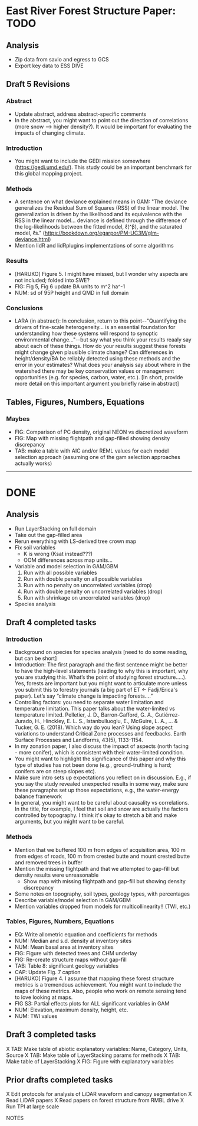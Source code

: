 # East River Forest Structure Paper: TODO

## Analysis
- Zip data from savio and egress to GCS
- Export key data to ESS DIVE

## Draft 5 Revisions

### Abstract
- Update abstract, address abstract-specific comments
- In the abstract, you might want to point out the direction of correlations (more snow --> higher density?). It would be important for evaluating the impacts of changing climate. 

### Introduction
- You might want to include the GEDI mission somewhere (https://gedi.umd.edu/). This study could be an important benchmark for this global mapping project. 
	
### Methods
- A sentence on what deviance explained means in GAM:
	"The deviance generalizes the Residual Sum of Squares (RSS) of the linear model. The generalization is driven by the likelihood and its equivalence with the RSS in the linear model... deviance is defined through the difference of the log-likelihoods between the fitted model, ℓ(^β), and the saturated model, ℓs." (https://bookdown.org/egarpor/PM-UC3M/glm-deviance.html)
- Mention lidR and lidRplugins implementations of some algorithms

### Results
- [HARUKO] Figure 5. I might have missed, but I wonder why aspects are not included; folded into SWE? 
- FIG: Fig 5, Fig 6 update BA units to m^2 ha^-1
- NUM: sd of 95P height and QMD in full domain

### Conclusions
- LARA (in abstract): In conclusion, return to this point--"Quantifying the drivers of fine-scale heterogeneity... is an essential foundation for understanding how these systems will respond to synoptic environmental change..."--but say what you think your results reaaly say about each of these things. How do your results suggest these forests might change given plausible climate change? Can differences in height/density/BA be reliably detected using these methods and the error in your estimates? What does your analysis say about where in the watershed there may be key conservation values or management opportunities (e.g. for species, carbon, water, etc.). [In short, provide more detail on this important argument you briefly raise in abstract]

## Tables, Figures, Numbers, Equations


### Maybes
- FIG: Comparison of PC density, original NEON vs discretized waveform
- FIG: Map with missing flightpath and gap-filled showing density discrepancy
- TAB: make a table with AIC and/or REML values for each model selection approach (assuming one of the gam selection approaches actually works)

---

# DONE

## Analysis
- Run LayerStacking on full domain
- Take out the gap-filled area
- Rerun everything with LS-derived tree crown map
- Fix soil variables
	- K is wrong (Ksat instead???)
	- OOM differences across map units... 
- Variable and model selection in GAM/GBM
	1. Run with all possible variables
	2. Run with double penalty on all possible variables
	3. Run with no penalty on uncorrelated variables (drop)
	4. Run with double penalty on uncorrelated variables (drop)
	5. Run with shrinkage on uncorrelated variables (drop)
- Species analysis

## Draft 4 completed tasks

### Introduction
- Background on species for species analysis [need to do some reading, but can be short]
- Introduction: The first paragraph and the first sentence might be better to have the high-level statements (leading to why this is important, why you are studying this. What’s the point of studying forest structure..…). Yes, forests are important but you might want to articulate more unless you submit this to forestry journals (a big part of ET <- Fadji/Erica's paper). Let’s say “climate change is impacting forests….”
- Controlling factors: you need to separate water limitation and temperature limitation. This paper talks about the water-limited vs temperature limited. Pelletier, J. D., Barron‐Gafford, G. A., Gutiérrez‐Jurado, H., Hinckley, E. L. S., Istanbulluoglu, E., McGuire, L. A., ... & Tucker, G. E. (2018). Which way do you lean? Using slope aspect variations to understand Critical Zone processes and feedbacks. Earth Surface Processes and Landforms, 43(5), 1133-1154.
- In my zonation paper, I also discuss the impact of aspects (north facing - more conifer), which is consistent with their water-limited condition. 
- You might want to highlight the significance of this paper and why this type of studies has not been done (e.g., ground-truthing is hard; conifers are on steep slopes etc). 
- Make sure intro sets up expectations you reflect on in discussion. E.g., if you say the study revealed unexpected results in some way, make sure these paragraphs set up those expectations, e.g., the water-energy balance framework
- In general, you might want to be careful about causality vs correlations. In the title, for example, I feel that soil and snow are actually the factors controlled by topography. I think it's okay to stretch a bit and make arguments, but you might want to be careful. 


### Methods
- Mention that we buffered 100 m from edges of acquisition area, 100 m from edges of roads, 100 m from crested butte and mount crested butte and removed trees in buffer
- Mention the missing flightpath and that we attempted to gap-fill but density results were unreasonable
	- Show map with missing flightpath and gap-fill but showing density discrepancy
- Some notes on topography, soil types, geology types, with percentages
- Describe variable/model selection in GAM/GBM
- Mention variables dropped from models for multicollinearity!! (TWI, etc.)

### Tables, Figures, Numbers, Equations
- EQ: Write allometric equation and coefficients for methods
- NUM: Median and s.d. density at inventory sites
- NUM: Mean basal area at inventory sites
- FIG: Figure with detected trees and CHM underlay
- FIG: Re-create structure maps without gap-fill
- TAB: Table 8: significant geology variables
- CAP: Update Fig. 7 caption
- [HARUKO] Figure 4. I assume that mapping these forest structure metrics is a tremendous achievement. You might want to include the maps of these metrics. Also, people who work on remote sensing tend to love looking at maps. 
- FIG S3: Partial effects plots for ALL significant variables in GAM
- NUM: Elevation, maximum density, height, etc.
- NUM: TWI values 

## Draft 3 completed tasks
X TAB: Make table of abiotic explanatory variables: Name, Category, Units, Source
X TAB: Make table of LayerStacking params for methods
X TAB: Make table of LayerStacking
X FIG: Figure with explanatory variables

## Prior drafts completed tasks
X Edit protocols for analysis of LiDAR waveform and canopy segmentation
X Read LiDAR papers
X Read papers on forest structure from RMBL drive
X Run TPI at large scale



NOTES